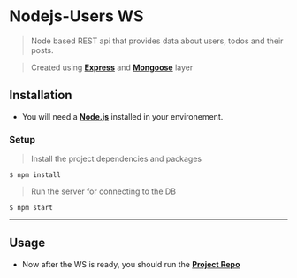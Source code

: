 # Nodejs-Users WS

> Node based REST api that provides data about users, todos and their posts.

> Created using <a href="https://www.npmjs.com/package/express" target="_blank">**Express**</a> and <a href="https://www.npmjs.com/package/mongoose" target="_blank">**Mongoose**</a> layer


## Installation

- You will need a <a href="https://nodejs.org/en/download/" target="_blank">**Node.js**</a> installed in your environement.

### Setup

> Install the project dependencies and packages

```shell
$ npm install
```

> Run the server for connecting to the DB

```shell
$ npm start
```

---

## Usage

- Now after the WS is ready, you should run the <a href="https://github.com/Anael-dev/React-Users-management-project" target="_blank">**Project Repo**</a>